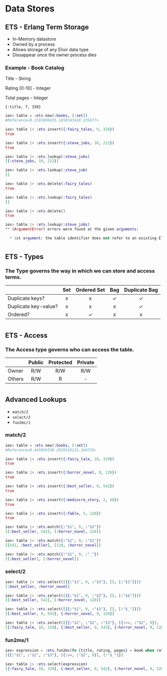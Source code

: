 # Data Stores

## ETS - Erlang Term Storage
* In-Memory datastore
* Owned by a process
* Allows storage of any Elixir data type
* Dissappear once the owner process dies

### Example - Book Catalog

Title - String

Rating [0-10] - Integer

Total pages - Integer

`{:title, 7, 320}`
```elixir
iex> table = :ets.new(:books, [:set])
#Reference<0.1593898435.1850343428.235077>

iex> table |> :ets.insert({:fairy_tales, 9, 328})
true

iex> table |> :ets.insert({:steve_jobs, 10, 222})
true

iex> table |> :ets.lookup(:steve_jobs)
[{:steve_jobs, 10, 222}]

iex> table |> :ets.lookup(:steve_job) 
[]

iex> table |> :ets.delete(:fairy_tales)
true

iex> table |> :ets.lookup(:fairy_tales)
[]

iex> table |> :ets.delete()            
true

iex> table |> :ets.lookup(:steve_jobs) 
** (ArgumentError) errors were found at the given arguments:

  * 1st argument: the table identifier does not refer to an existing ETS table

```

#
## ETS - Types
### The Type governs the way in which we can store and access terms.

|| Set | Ordered Set| Bag | Duplicate Bag |
|:--------------------|:-:|:-:|:-:|:-:|
| Duplicate keys?     | x | x | ✓ | ✓ |
| Duplicate key-value?| x | x | x | ✓ |
| Ordered?            | x | ✓ | x | x |

#
## ETS - Access
### The Access type governs who can access the table.

|| Public | Protected | Private |
|:------|:---:|:---:|:---:|
| Owner | R/W | R/W | R/W |
| Others| R/W | R   |  -  |

#
## Advanced Lookups
* `match/2`
* `select/2`
* `fun2ms/1`

### match/2

```elixir
iex> table = :ets.new(:books, [:set])              
#Reference<0.445956530.2929328132.164735>

iex> table |> :ets.insert({:fairy_tale, 10, 329})  
true

iex> table |> :ets.insert({:horror_novel, 9, 128}) 
true

iex> table |> :ets.insert({:best_seller, 9, 542}) 
true

iex> table |> :ets.insert({:mediocre_story, 2, 48})
true

iex> table |> :ets.insert({:fable, 5, 120})
true

iex> table |> :ets.match({:"$1", 9, :"$2"})
[[:best_seller, 542], [:horror_novel, 128]]

iex> table |> :ets.match({:"$2", 9, :"$1"})
[[542, :best_seller], [128, :horror_novel]]

iex> table |> :ets.match({:"$1", 9, :"_"}) 
[[:best_seller], [:horror_novel]]
```

### select/2
```elixir
iex> table |> :ets.select([{{:"$1", 9, :"$3"}, [], [:"$1"]}])
[:best_seller, :horror_novel]

iex> table |> :ets.select([{{:"$1", 9, :"$3"}, [], [:"$$"]}])
[[:best_seller, 542], [:horror_novel, 128]]

iex> table |> :ets.select([{{:"$1", 9, :"$3"}, [], [:"$_"]}])
[{:best_seller, 9, 542}, {:horror_novel, 9, 128}]

iex> table |> :ets.select([{{:"$1", :"$2", :"$3"}, [{:>=, :"$2", 9}], [:"$_"]}])
[{:fairy_tale, 10, 329}, {:best_seller, 9, 542}, {:horror_novel, 9, 128}]

```

### fun2ms/1

```elixir
iex> expression = :ets.fun2ms(fn {title, rating, pages} = book when rating >= 9 -> book end)
[{{:"$1", :"$2", :"$3"}, [{:>=, :"$2", 9}], [:"$_"]}]

iex> table |> :ets.select(expression)
[{:fairy_tale, 10, 329}, {:best_seller, 9, 542}, {:horror_novel, 9, 128}]

```